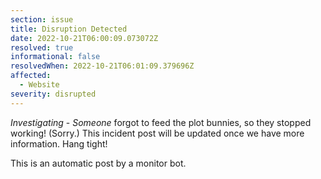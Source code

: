 ```yaml
---
section: issue
title: Disruption Detected
date: 2022-10-21T06:00:09.073072Z
resolved: true
informational: false
resolvedWhen: 2022-10-21T06:01:09.379696Z
affected:
  - Website
severity: disrupted
---
```

*Investigating* - _Someone_ forgot to feed the plot bunnies, so they stopped working! (Sorry.) This incident post will be updated once we have more information. Hang tight!

This is an automatic post by a monitor bot.
        